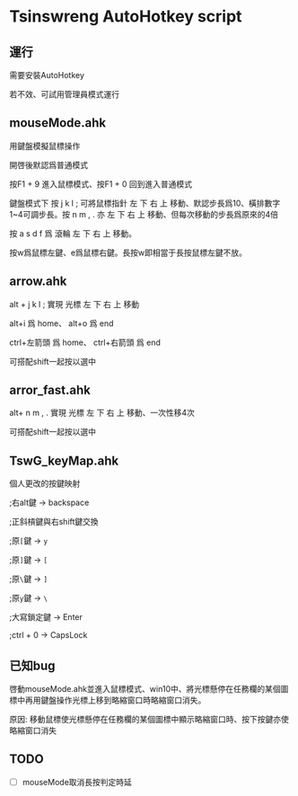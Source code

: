 
# Tsinswreng AutoHotkey script

## 運行

需要安裝AutoHotkey

若不效、可試用管理員模式運行

## mouseMode.ahk
用鍵盤模擬鼠標操作

開啓後默認爲普通模式

按F1 + 9 進入鼠標模式、按F1 + 0 回到進入普通模式

鍵盤模式下 按 j k l ; 可將鼠標指針 左 下 右 上 移動、默認步長爲10、橫排數字1~4可調步長。按 n m , . 亦 左 下 右 上 移動、但每次移動的步長爲原來的4倍

按 a s d f 爲 滾輪 左 下 右 上 移動。

按w爲鼠標左鍵、e爲鼠標右鍵。長按w即相當于長按鼠標左鍵不放。

## arrow.ahk

alt + j k l ; 實現 光標 左 下 右 上 移動

alt+i 爲 home、 alt+o 爲 end

ctrl+左箭頭 爲 home、 ctrl+右箭頭 爲 end

可搭配shift一起按以選中

## arror_fast.ahk

alt+ n m , . 實現 光標 左 下 右 上 移動、一次性移4次

可搭配shift一起按以選中

## TswG_keyMap.ahk

個人更改的按鍵映射

;右alt鍵 -> backspace

;正斜槓鍵與右shift鍵交換

;原`[`鍵 -> `y`

;原`]`鍵 -> `[`

;原`\`鍵 -> `]`

;原`y`鍵 -> `\`

;大寫鎖定鍵 -> Enter

;ctrl + 0 -> CapsLock

## 已知bug

啓動mouseMode.ahk並進入鼠標模式、win10中、將光標懸停在任務欄的某個圖標中再用鍵盤操作光標上移到略縮窗口時略縮窗口消失。

原因: 移動鼠標使光標懸停在任務欄的某個圖標中顯示略縮窗口時、按下按鍵亦使略縮窗口消失

## TODO

- [ ] mouseMode取消長按判定時延